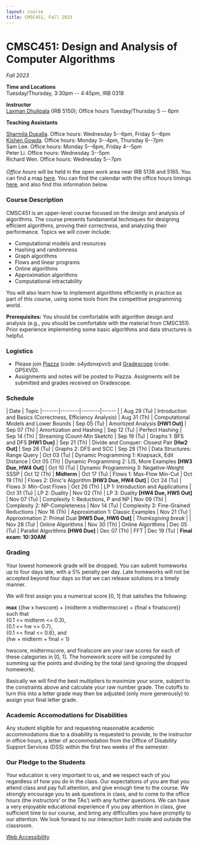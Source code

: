 ```yaml
---
layout: course
title: CMSC451, Fall 2023
---
```


# CMSC451: Design and Analysis of Computer Algorithms
*Fall 2023*


**Time and Locations**<br>Tuesday/Thursday, 3:30pm -- 4:45pm, IRB 0318<br>

**Instructor**<br>
[Laxman Dhulipala](https://www.cs.umd.edu/~laxman/) (IRB 5150); Office hours Tuesday/Thursday 5 -- 6pm 

**Teaching Assistants**

[Sharmila Dupalla](https://trinity24.github.io/). Office hours: Wednesday 5--6pm, Friday 5--6pm<br>
[Kishen Gowda](https://www.cs.umd.edu/people/kishen19). Office hours: Monday 3--4pm, Thursday 6--7pm<br>
Sam Lee. Office hours: Monday 5--6pm, Friday 4--5pm <br>
Peter Li. Office hours: Wednesday 3--5pm<br>
Richard Wen. Office hours: Wednesday 5--7pm<br>
<br>
*Office hours* will be held in the open work area near IRB 5136 and 5165. You can find a map [here](office_hours_loc.pdf).
You can find the calendar with the office hours timings
[here](https://docs.google.com/spreadsheets/d/1MaC2jqLBk6zpYGqCDl8m2H3ZRJp3Zyuq3ZgWVu_yV6k/edit#gid=0),
and also find this information below.

### Course Description

CMSC451 is an upper-level course focused on the design and analysis of algorithms. The course presents fundamental techniques for designing efficient algorithms, proving their correctness, and analyzing their performance. Topics we will cover include:

- Computational models and resources
- Hashing and randomness
- Graph algorithms
- Flows and linear programs
- Online algorithms
- Approximation algorithms
- Computational intractability

You will also learn how to implement algorithms efficiently in practice as part of this course, using some tools from the competitive programming world.

**Prerequisites:**
You should be comfortable with algorithm design and analysis (e.g., you should be comfortable with the material from CMSC351).
Prior experience implementing some basic algorithms and data structures is helpful.


### Logistics

* Please join [Piazza](https://piazza.com/umd/fall2023/cmsc451section201) (code: o4ydonxpvcl) and [Gradescope](https://www.gradescope.com/courses/589298) (code: GP5XVD).
* Assignments and notes will be posted to Piazza. Assigments will be submitted and grades received on Gradescope.

### Schedule

| Date | Topic 
|-------|--------|--------|------ |
| Aug 29 (Tu) | Introduction and Basics (Correctness, Efficiency Analysis)
| Aug 31 (Th) | Computational Models and Lower Bounds
| Sep 05 (Tu) | Amortized Analysis **[HW1 Out]**
| Sep 07 (Th) | Amortization and Hashing
| Sep 12 (Tu) | Perfect Hashing
| Sep 14 (Th) | Streaming (Count-Min Sketch)
| Sep 19 (Tu) | Graphs 1: BFS and DFS  **[HW1 Due]**
| Sep 21 (Th) | Divide and Conquer: Closest Pair **[Hw2 Out]**
| Sep 26 (Tu) | Graphs 2: DFS and SCC
| Sep 28 (Th) | Data Structures: Range Query
| Oct 03 (Tu) | Dynamic Programming 1: Knapsack, Edit Distance
| Oct 05 (Th) | Dynamic Programming 2: LIS, More Examples  **[HW3 Due, HW4 Out]**
| Oct 10 (Tu) | Dynamic Programming 3: Negative-Weight SSSP 
| Oct 12 (Th) | **Midterm**
| Oct 17 (Tu) | Flows 1: Max-Flow Min-Cut
| Oct 19 (Th) | Flows 2: Dinic's Algorithm  **[HW3 Due, HW4 Out]**
| Oct 24 (Tu) | Flows 3: Min-Cost Flows
| Oct 26 (Th) | LP 1: Introduction and Applications
| Oct 31 (Tu) | LP 2: Duality
| Nov 02 (Th) | LP 3: Duality  **[HW4 Due, HW5 Out]**
| Nov 07 (Tu) | Complexity 1: Reductions, P and NP 
| Nov 09 (Th) | Complexity 2: NP-Completeness
| Nov 14 (Tu) | Complexity 3: Fine-Grained Reductions 
| Nov 16 (Th) | Approximation 1: Classic Examples
| Nov 21 (Tu) | Approximation 2: Primal Dual **[HW5 Due, HW6 Out]**
| *Thanksgiving break* |
| Nov 28 (Tu) | Online Algorithms
| Nov 30 (Th) | Online Algorithms
| Dec 05 (Tu) | Parallel Algorithms  **[HW6 Due]**
| Dec 07 (Th) | FFT
| Dec 19 (Tu) | **Final exam: 10:30AM**

### Grading

Your lowest homework grade will be dropped. You can submit homeworks
up to four days late, with a 5% penalty per day. Late homeworks will
not be accepted beyond four days so that we can release solutions in a
timely manner.

We will first assign you a numerical score [0, 1] that satisfies the following:

**max** {(hw x hwscore) + (midterm x midtermscore) + (final x finalscore)} such that <br>
{0.1 <= midterm <= 0.3}, <br>
{0.1 <= hw <= 0.7}, <br>
{0.1 <= final <= 0.6}, and <br>
{hw + midterm + final = 1}

hwscore, midtermscore, and finalscore are your raw scores for each of
these categories in [0, 1]. The homework score will be computed by
summing up the points and dividing by the total (and ignoring the
dropped homework).

Basically we will find the best multipliers to maximize your score,
subject to the constraints above and calculate your raw number grade.
The cutoffs to turn this into a letter grade may then be adjusted
(only more generously) to assign your final letter grade.


### Academic Accomodations for Disabilities

Any student eligible for and requesting reasonable academic accommodations due to a disability is requested to provide, to the instructor in office hours, a letter of accommodation from the Office of Disability Support Services (DSS) within the first two weeks of the semester.


### Our Pledge to the Students

Your education is very important to us, and we respect each of you regardless of how you do in the class. Our expectations of you are that you attend class and pay full attention, and give enough time to the course. We strongly encourage you to ask questions in class, and to come to the office hours (the instructors’ or the TAs’) with any further questions. We can have a very enjoyable educational experience if you pay attention in class, give sufficient time to our course, and bring any difficulties you have promptly to our attention. We look forward to our interaction both inside and outside the classroom.




[Web Accessibility](https://www.umd.edu/web-accessibility)
